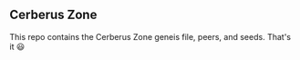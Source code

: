 ## Cerberus Zone

This repo contains the Cerberus Zone geneis file, peers, and seeds. That's it :smiley:

